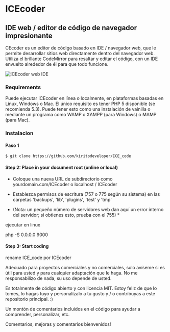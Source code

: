 # ICEcoder

## IDE web / editor de código de navegador impresionante
CEcoder es un editor de código basado en IDE / navegador web, que le permite desarrollar sitios web directamente dentro del navegador web. Utiliza el brillante CodeMirror para resaltar y editar el código, con un IDE envuelto alrededor de él para que todo funcione.

<img src="https://icecoder.net/images/icecoder-v6-0-browser-code-editor.png" alt="ICEcoder web IDE">

### Requirements


Puede ejecutar ICEcoder en línea o localmente, en plataformas basadas en Linux, Windows o Mac. El único requisito es tener PHP 5 disponible (se recomienda 5.3). Puede tener esto como una instalación de vainilla o mediante un programa como WAMP o XAMPP (para Windows) o MAMP (para Mac).

### Instalacion

#### Paso 1



```
$ git clone https://github.com/kiritodeveloper/ICE_code
```

#### Step 2: Place in your document root (online or local)

* Coloque una nueva URL de subdirectorio como yourdomain.com/ICEcoder o localhost / ICEcoder
* Establezca permisos de escritura (757 o 775 según su sistema) en las carpetas 'backups', 'lib', 'plugins', 'test' y 'tmp'

* (Nota: un pequeño número de servidores web dan aquí un error interno del servidor; si obtienes esto, prueba con el 755) *

ejecutar en linux

php -S 0.0.0.0:9000

#### Step 3: Start coding

rename ICE_code por ICEcoder

Adecuado para proyectos comerciales y no comerciales, solo avíseme si es útil para usted y para cualquier adaptación que le haga. No me responsabilizo de nada, su uso depende de usted.

Es totalmente de código abierto y con licencia MIT. Estoy feliz de que lo tomes, lo hagas tuyo y personalízalo a tu gusto y / o contribuyas a este repositorio principal. :)

Un montón de comentarios incluidos en el código para ayudar a comprender, personalizar, etc.

Comentarios, mejoras y comentarios bienvenidos!
